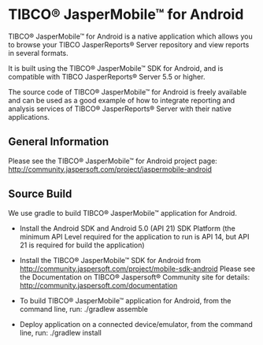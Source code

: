 TIBCO® JasperMobile™ for Android
========================

TIBCO® JasperMobile™ for Android is a native application which allows you to browse your TIBCO JasperReports® Server repository and view reports in several formats.

It is built using the TIBCO® JasperMobile™ SDK for Android, and is compatible with TIBCO JasperReports® Server 5.5 or higher.

The source code of TIBCO® JasperMobile™ for Android is freely available and can be used as a good example of how to integrate reporting and analysis services of TIBCO® JasperReports® Server with their native applications.

General Information
--------------------

Please see the TIBCO® JasperMobile™ for Android project page:
http://community.jaspersoft.com/project/jaspermobile-android

Source Build
--------------------

We use gradle to build TIBCO® JasperMobile™ application for Android.

- Install the Android SDK and Android 5.0 (API 21) SDK Platform
  (the minimum API Level required for the application to run is API 14, but API 21 is required for build the application)

- Install the TIBCO® JasperMobile™ SDK for Android from http://community.jaspersoft.com/project/mobile-sdk-android
  Please see the Documentation on TIBCO® Jaspersoft® Community site for details:
  http://community.jaspersoft.com/documentation

- To build TIBCO® JasperMobile™ application for Android, from the command line, run:
  ./gradlew assemble

- Deploy application on a connected device/emulator, from the command line, run:
  ./gradlew install

